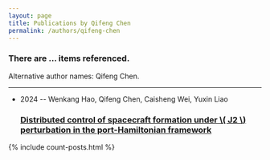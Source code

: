 ```yaml
---
layout: page
title: Publications by Qifeng Chen
permalink: /authors/qifeng-chen
---
```


<h3 id="number-posts">There are ... items referenced.</h3>
<p id='info-authors'>Alternative author names: Qifeng Chen.</p>
<hr />
<ul class="post-list">
<li><span class='post-meta'>2024 -- Wenkang Hao, Qifeng Chen, Caisheng Wei, Yuxin Liao</span><h3><a class='post-link' href="{{ site.baseurl }}/distributed-control-of-spacecraft-formation-under-j2-perturbation-in-the-port-hamiltonian-framework">Distributed control of spacecraft formation under \( J2 \) perturbation in the port-Hamiltonian framework</a></h3></li>

</ul>
{% include count-posts.html %}
